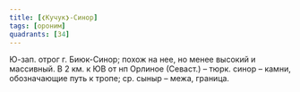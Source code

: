 ```yaml
---
title: [❮Кучук❯-Синор]
tags: [ороним]
quadrants: [З4]
---
```


Ю-зап. отрог г. Биюк-Синор; похож на нее, но менее высокий и массивный. В 2 км.
к ЮВ от нп Орлиное (Севаст.) – тюрк. синор – камни, обозначающие путь к тропе;
ср. сыныр – межа, граница.

